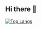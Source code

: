 ## Hi there 👋

[![Top Langs](https://github-readme-stats.vercel.app/api/top-langs/?username=donglzh)](https://github.com/anuraghazra/github-readme-stats)
